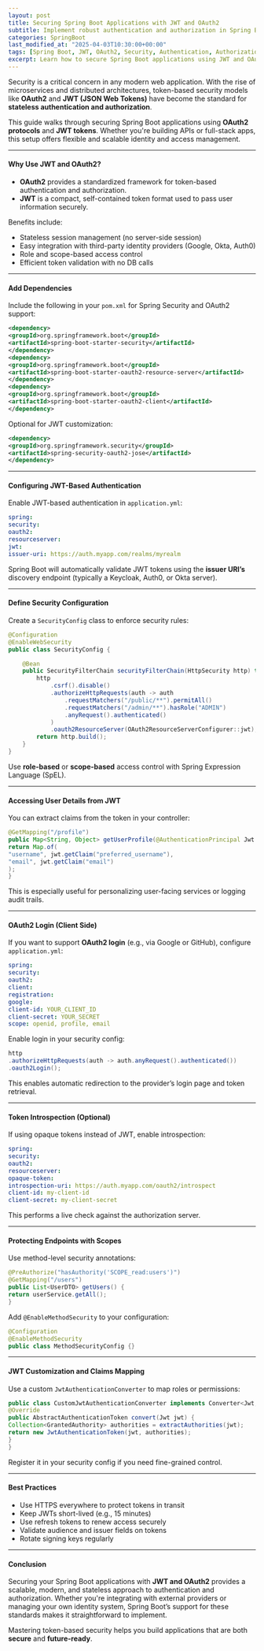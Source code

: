 ```yaml
---
layout: post
title: Securing Spring Boot Applications with JWT and OAuth2
subtitle: Implement robust authentication and authorization in Spring Boot using JWT and OAuth2
categories: SpringBoot
last_modified_at: "2025-04-03T10:30:00+00:00"
tags: [Spring Boot, JWT, OAuth2, Security, Authentication, Authorization, Java]
excerpt: Learn how to secure Spring Boot applications using JWT and OAuth2. This guide covers token-based authentication, access control, role-based authorization, and integration with third-party identity providers.
---
```

Security is a critical concern in any modern web application. With the rise of microservices and distributed architectures, token-based security models like **OAuth2** and **JWT (JSON Web Tokens)** have become the standard for **stateless authentication and authorization**.

This guide walks through securing Spring Boot applications using **OAuth2 protocols** and **JWT tokens**. Whether you're building APIs or full-stack apps, this setup offers flexible and scalable identity and access management.

---

#### Why Use JWT and OAuth2?

- **OAuth2** provides a standardized framework for token-based authentication and authorization.
- **JWT** is a compact, self-contained token format used to pass user information securely.

Benefits include:
- Stateless session management (no server-side session)
- Easy integration with third-party identity providers (Google, Okta, Auth0)
- Role and scope-based access control
- Efficient token validation with no DB calls

---

#### Add Dependencies

Include the following in your `pom.xml` for Spring Security and OAuth2 support:

```xml
<dependency>
<groupId>org.springframework.boot</groupId>
<artifactId>spring-boot-starter-security</artifactId>
</dependency>
<dependency>
<groupId>org.springframework.boot</groupId>
<artifactId>spring-boot-starter-oauth2-resource-server</artifactId>
</dependency>
<dependency>
<groupId>org.springframework.boot</groupId>
<artifactId>spring-boot-starter-oauth2-client</artifactId>
</dependency>
```

Optional for JWT customization:

```xml
<dependency>
<groupId>org.springframework.security</groupId>
<artifactId>spring-security-oauth2-jose</artifactId>
</dependency>
```

---

#### Configuring JWT-Based Authentication

Enable JWT-based authentication in `application.yml`:

```yml
spring:
security:
oauth2:
resourceserver:
jwt:
issuer-uri: https://auth.myapp.com/realms/myrealm
```

Spring Boot will automatically validate JWT tokens using the **issuer URI’s** discovery endpoint (typically a Keycloak, Auth0, or Okta server).

---

#### Define Security Configuration

Create a `SecurityConfig` class to enforce security rules:

```java
@Configuration
@EnableWebSecurity
public class SecurityConfig {

    @Bean
    public SecurityFilterChain securityFilterChain(HttpSecurity http) throws Exception {
        http
            .csrf().disable()
            .authorizeHttpRequests(auth -> auth
                .requestMatchers("/public/**").permitAll()
                .requestMatchers("/admin/**").hasRole("ADMIN")
                .anyRequest().authenticated()
            )
            .oauth2ResourceServer(OAuth2ResourceServerConfigurer::jwt);
        return http.build();
    }
}
```

Use **role-based** or **scope-based** access control with Spring Expression Language (SpEL).

---

#### Accessing User Details from JWT

You can extract claims from the token in your controller:

```java
@GetMapping("/profile")
public Map<String, Object> getUserProfile(@AuthenticationPrincipal Jwt jwt) {
return Map.of(
"username", jwt.getClaim("preferred_username"),
"email", jwt.getClaim("email")
);
}
```

This is especially useful for personalizing user-facing services or logging audit trails.

---

#### OAuth2 Login (Client Side)

If you want to support **OAuth2 login** (e.g., via Google or GitHub), configure `application.yml`:

```yml
spring:
security:
oauth2:
client:
registration:
google:
client-id: YOUR_CLIENT_ID
client-secret: YOUR_SECRET
scope: openid, profile, email
```

Enable login in your security config:

```java
http
.authorizeHttpRequests(auth -> auth.anyRequest().authenticated())
.oauth2Login();
```

This enables automatic redirection to the provider’s login page and token retrieval.

---

#### Token Introspection (Optional)

If using opaque tokens instead of JWT, enable introspection:

```yml
spring:
security:
oauth2:
resourceserver:
opaque-token:
introspection-uri: https://auth.myapp.com/oauth2/introspect
client-id: my-client-id
client-secret: my-client-secret
```

This performs a live check against the authorization server.

---

#### Protecting Endpoints with Scopes

Use method-level security annotations:

```java
@PreAuthorize("hasAuthority('SCOPE_read:users')")
@GetMapping("/users")
public List<UserDTO> getUsers() {
return userService.getAll();
}
```

Add `@EnableMethodSecurity` to your configuration:

```java
@Configuration
@EnableMethodSecurity
public class MethodSecurityConfig {}
```

---

#### JWT Customization and Claims Mapping

Use a custom `JwtAuthenticationConverter` to map roles or permissions:

```java
public class CustomJwtAuthenticationConverter implements Converter<Jwt, AbstractAuthenticationToken> {
@Override
public AbstractAuthenticationToken convert(Jwt jwt) {
Collection<GrantedAuthority> authorities = extractAuthorities(jwt);
return new JwtAuthenticationToken(jwt, authorities);
}
}
```

Register it in your security config if you need fine-grained control.

---

#### Best Practices

- Use HTTPS everywhere to protect tokens in transit
- Keep JWTs short-lived (e.g., 15 minutes)
- Use refresh tokens to renew access securely
- Validate audience and issuer fields on tokens
- Rotate signing keys regularly

---

#### Conclusion

Securing your Spring Boot applications with **JWT and OAuth2** provides a scalable, modern, and stateless approach to authentication and authorization. Whether you're integrating with external providers or managing your own identity system, Spring Boot’s support for these standards makes it straightforward to implement.

Mastering token-based security helps you build applications that are both **secure** and **future-ready**.
